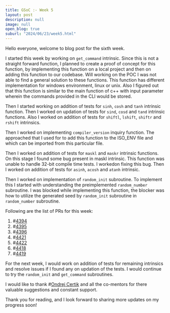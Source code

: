 ```yaml
---
title: GSoC :- Week 5
layout: post
description: null
image: null
open_blog: true
suburl: "2024/06/23/week5.html"
---
```



Hello everyone, welcome to blog post for the sixth week.

I started this week by working on `get_command` intrinsic. Since this is not a straight forward function, I planned to create a proof of concept for this function, by implementing this function on a local project and then on adding this function to our codebase. Will working on the POC I was not able to find a general solution to these functions. This function has different implementation for windows environment, linux or unix. Also I figured out that this function is similar to the main function of c++ with input parameter wherein the commands provided in the CLI would be stored.

Then I started working on addition of tests for `sinh`, `cosh` and `tanh` intrinsic function. Then I worked on updation of tests for `sind`, `cosd` and `tand` intrinsic functions. Also I worked on addition of tests for `shiftl`, `lshift`, `shiftr` and `rshift` intrinsics.

Then I worked on implementing `compiler_version` inquiry function. The approached that I used for to add this function to the ISO_ENV file and which can be imported from this particular file. 

Then I worked on addition of tests for `maskl` and `maskr` intrinsic functions. On this stage I found some bug present in maskl intrinsic. This function was unable to handle 32-bit compile time tests. I workedon fixing this bug. Then I worked on addition of tests for `asinh`, `acosh` and `atanh` intrinsic. 

Then I worked on implementation of `random_init` subroutine. To implement this I started with understanding the preimplemented `random_number` subroutine. I was blocked while implementing this function, the blocker was how to utilize the generated seed by `random_init` subroutine in `random_number` subroutine. 

Following are the list of PRs for this week:

1) #[4394](https://github.com/lfortran/lfortran/pull/4394)
2) #[4395](https://github.com/lfortran/lfortran/pull/4395)
3) #[4396](https://github.com/lfortran/lfortran/pull/4396)
4) #[4421](https://github.com/lfortran/lfortran/pull/4421)
5) #[4422](https://github.com/lfortran/lfortran/pull/4422)
6) #[4418](https://github.com/lfortran/lfortran/pull/4418)
7) #[4419](https://github.com/lfortran/lfortran/pull/4419)

For the next week, I would work on addition of tests for remaining intrinsics and resolve issues if I found any on updation of the tests. I would continue to try the `random_init` and `get_command` subroutines.

I would like to thank #[Ondrej Certik](https://github.com/certik) and all the co-mentors for there valuable suggestions and constant support.

Thank you for reading, and I look forward to sharing more updates on my progress soon!

